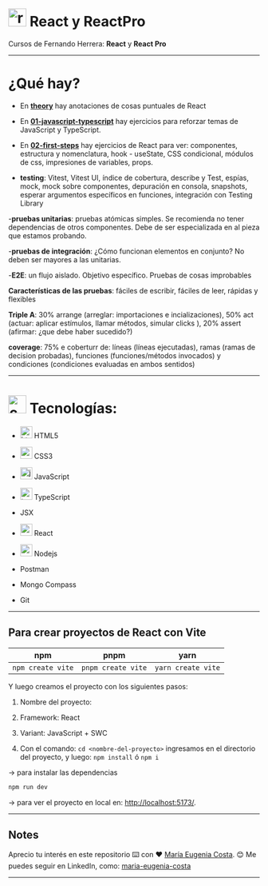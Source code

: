 # <img width="36" height="36" src="https://img.icons8.com/office/36/react.png" alt="react"/> React y ReactPro

Cursos de Fernando Herrera: **React** y **React Pro**

---

# ¿Qué hay?

- En [**theory**](https://github.com/eugenia1984/react-y-react-pro/blob/main/theory.md) hay anotaciones de cosas puntuales de React

- En [**01-javascript-typescript**](https://github.com/eugenia1984/react-y-react-pro/blob/main/jevascript-typescript) hay ejercicios para reforzar temas de JavaScript y TypeScript.

- En [**02-first-steps**](https://github.com/eugenia1984/react-y-react-pro/blob/main/02-first-steps) hay ejercicios de React para ver: componentes, estructura y nomenclatura, hook - useState, CSS condicional, módulos de css, impresiones de variables, props.

- **testing**: Vitest, Vitest UI, índice de cobertura, describe y Test, espías, mock, mock sobre componentes, depuración en consola, snapshots, esperar argumentos específicos en funciones, integración con Testing Library

-**pruebas unitarias**: pruebas atómicas simples. Se recomienda no tener dependencias de otros componentes. Debe de ser especializada en al pieza que estamos probando.

-**pruebas de integración**: ¿Cómo funcionan elementos en conjunto? No deben ser mayores a las unitarias.

-**E2E**: un flujo aislado. Objetivo específico. Pruebas de cosas improbables

**Características de las pruebas**: fáciles de escribir, fáciles de leer, rápidas y flexibles

**Triple A**: 30% arrange (arreglar: importaciones e incializaciones), 50% act (actuar: aplicar estímulos, llamar métodos, simular clicks ), 20% assert (afirmar: ¿que debe haber sucedido?)

**coverage**: 75% e coberturr de: líneas (líneas ejecutadas), ramas (ramas de decision probadas), funciones (funciones/métodos invocados) y condiciones (condiciones evaluadas en ambos sentidos)

---

# <img width="36" height="36" src="https://img.icons8.com/officel/16/command-line.png" alt="command-line"/> Tecnologías:

- <img width="24" height="24" src="https://img.icons8.com/color/24/html-5--v1.png" alt="html5"/> HTML5

- <img width="24" height="24" src="https://img.icons8.com/color/24/css3.png" alt="css3"/> CSS3

- <img width="24" height="24" src="https://img.icons8.com/color/24/javascript--v1.png" alt="javascript"/> JavaScript

- <img width="24" height="24" src="https://img.icons8.com/color/24/typescript.png" alt="typescript"/> TypeScript

- JSX

- <img width="24" height="24" src="https://img.icons8.com/office/24/react.png" alt="react"/> React

- <img width="24" height="24" src="https://img.icons8.com/color/24/nodejs.png" alt="nodejs"/> Nodejs

- Postman

- Mongo Compass

- Git

---

## Para crear proyectos de React con Vite

| npm | pnpm | yarn |
| --- | ---- | ---- |
| `npm create vite` | `pnpm create vite` | `yarn create vite` |

Y luego creamos el proyecto con los siguientes pasos:

1. Nombre del proyecto:

2. Framework: React

3. Variant: JavaScript + SWC

4. Con el comando: `cd <nombre-del-proyecto>` ingresamos en el directorio del proyecto, y luego:  `npm install` ó `npm i` 

-> para instalar las dependencias 

``` bash
npm run dev
```

-> para ver el proyecto en local en: [http://localhost:5173/](http://localhost:5173/).

---

## Notes

Aprecio tu interés en este repositorio ⌨️ con ❤️  [María Eugenia Costa](https://github.com/eugenia1984). 😊 Me puedes seguir en LinkedIn, como:  [maria-eugenia-costa](https://www.linkedin.com/in/maria-eugenia-costa/)

---
